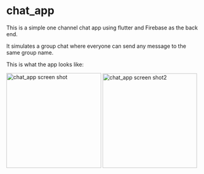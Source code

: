 # chat_app

This is a simple one channel chat app using flutter and Firebase as the back end.

It simulates a group chat where everyone can send any message
to the same group name.

This is what the app looks like:

<img width="248" alt="chat_app screen shot" src="https://user-images.githubusercontent.com/104396012/187094920-5fdaab17-f9a1-4396-819e-d2e666954957.png">   <img width="247" alt="chat_app screen shot2" src="https://user-images.githubusercontent.com/104396012/187094917-c858ff34-e6fd-47a2-8cd7-627c278ad7ab.png">



 



